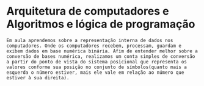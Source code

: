 # Arquitetura de computadores e Algoritmos e lógica de programação

    Em aula aprendemos sobre a representação interna de dados nos computadores. Onde os computadores recebem, processam, guardam e exibem dados em base numérica binária. Afim de entender melhor sobre a conversão de bases numérica, realizamos um conta simples de conversão a partir do ponto de vista do sistema posicional que representa os valores conforme sua posição no conjunto de símbolos(quanto mais a esquerda o número estiver, mais ele vale em relação ao número que estiver à sua direita).
